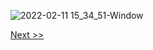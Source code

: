 ![2022-02-11 15_34_51-Window](https://user-images.githubusercontent.com/55657279/153583828-53fb7787-60ff-4488-b47f-2e719b7fdea3.png)

[Next >>](14.md)
